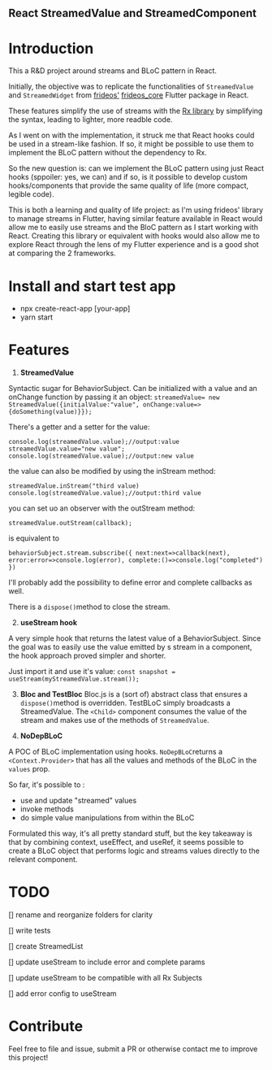 ## React StreamedValue and StreamedComponent

# Introduction

This a R&D project around streams and BLoC pattern in React.

Initially, the objective was to replicate the functionalities of `StreamedValue` and `StreamedWidget` from [frideos'](https://github.com/frideosapps) [frideos_core](https://pub.dev/packages/frideos_core) Flutter package in React.

These features simplify the use of streams with the [Rx library](https://github.com/ReactiveX/rxjs) by simplifying the syntax, leading to lighter, more readble code.

As I went on with the implementation, it struck me that React hooks could be used in a stream-like fashion. If so, it might be possible to use them to implement the BLoC pattern without the dependency to Rx.

So the new question is: can we implement the BLoC pattern using just React hooks (sppoiler: yes, we can) and if so, is it possible to develop custom hooks/components that provide the same quality of life (more compact, legible code).

This is both a learning and quality of life project: as I'm using frideos' library to manage streams in Flutter, having similar feature available in React would allow me to easily use streams and the BloC pattern as I start working with React. Creating this library or equivalent with hooks would also allow me to explore React through the lens of my Flutter experience and is a good shot at comparing the 2 frameworks.

# Install and start test app

- npx create-react-app [your-app]
- yarn start

# Features

1. **StreamedValue**

Syntactic sugar for BehaviorSubject.
Can be initialized with a value and an onChange function by passing it an object:
`streamedValue= new StreamedValue({initialValue:"value", onChange:value=>{doSomething(value)}});`

There's a getter and a setter for the value:

`console.log(streamedValue.value);//output:value streamedValue.value="new value"; console.log(streamedValue.value);//output:new value`

the value can also be modified by using the inStream method:

`streamedValue.inStream("third value) console.log(streamedValue.value);//output:third value`

you can set uo an observer with the outStream method:

`streamedValue.outStream(callback);`

is equivalent to

`behaviorSubject.stream.subscribe({ next:next=>callback(next), error:error=>console.log(error), complete:()=>console.log("completed") })`

I'll probably add the possibility to define error and complete callbacks as well.

There is a `dispose()`method to close the stream.

2. **useStream hook**

A very simple hook that returns the latest value of a BehaviorSubject.
Since the goal was to easily use the value emitted by s stream in a component, the hook approach proved simpler and shorter.

Just import it and use it's value: `const snapshot = useStream(myStreamedValue.stream());`

3. **Bloc and TestBloc**
   Bloc.js is a (sort of) abstract class that ensures a `dispose()`method is overridden.
   TestBLoC simply broadcasts a StreamedValue. The `<Child>` component consumes the value of the stream and makes use of the methods of `StreamedValue`.

4. **NoDepBLoC**

A POC of BLoC implementation using hooks. `NoDepBLoC`returns a `<Context.Provider>` that has all the values and methods of the BLoC in the `values` prop.

So far, it's possible to :

- use and update "streamed" values
- invoke methods
- do simple value manipulations from within the BLoC

Formulated this way, it's all pretty standard stuff, but the key takeaway is that by combining context, useEffect, and useRef, it seems possible to create a BLoC object that performs logic and streams values directly to the relevant component.

# TODO

[] rename and reorganize folders for clarity

[] write tests

[] create StreamedList

[] update useStream to include error and complete params

[] update useStream to be compatible with all Rx Subjects

[] add error config to useStream

# Contribute

Feel free to file and issue, submit a PR or otherwise contact me to improve this project!
